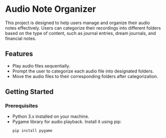 # Audio Note Organizer

This project is designed to help users manage and organize their audio notes effectively. Users can categorize their recordings into different folders based on the type of content, such as journal entries, dream journals, and financial notes.

## Features

- Play audio files sequentially.
- Prompt the user to categorize each audio file into designated folders.
- Move the audio files to their corresponding folders after categorization.

## Getting Started

### Prerequisites

- Python 3.x installed on your machine.
- Pygame library for audio playback. Install it using pip:
  ```bash
  pip install pygame

